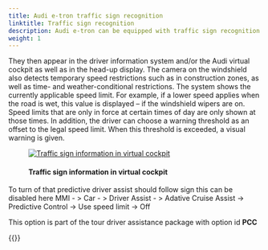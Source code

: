 ```yaml
---
title: Audi e-tron traffic sign recognition
linktitle: Traffic sign recognition
description: Audi e-tron can be equipped with traffic sign recognition. Camera-based traffic sign recognition detects traffic signs such as speed limit signs (including digital signs), no passing zones, entry restriction signs and other auxiliary signs, and it shows them to the driver in graphic form.
weight: 1
---
```

<!-- markdownlint-disable MD033 -->

They then appear in the driver information system and/or the Audi virtual cockpit as well as in the head-up display. The camera on the windshield also detects temporary speed restrictions such as in construction zones, as well as time- and weather-conditional restrictions. The system shows the currently applicable speed limit. For example, if a lower speed applies when the road is wet, this value is displayed – if the windshield wipers are on. Speed limits that are only in force at certain times of day are only shown at those times. In addition, the driver can choose a warning threshold as an offset to the legal speed limit. When this threshold is exceeded, a visual warning is given.

<figure>
    <a href="https://media.electrichasgoneaudi.net/multimedia/models/e-tron/technology/drivingassistance/trafficsignrecognition/virtualcockpit.jpg">
        <img src="https://media.electrichasgoneaudi.net/multimedia/models/e-tron/technology/drivingassistance/trafficsignrecognition/virtualcockpits.jpg"
        alt="Traffic sign information in virtual cockpit" title="Traffic sign information in virtual cockpit">
    </a>
    <figcaption><h4>Traffic sign information in virtual cockpit</h4></figcaption>
</figure>

To turn of that predictive driver assist should follow sign this can be disabled here  MMI - > Car - > Driver Assist - > Adative Cruise Assist ->  Predictive Control -> Use speed limit -> Off

This option is part of the tour driver assistance package with option id **PCC**

{{<children description="true" />}}

